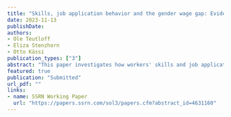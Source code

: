 ```yaml
---
title: "Skills, job application behavior and the gender wage gap: Evidence from online freelancing"
date: 2023-11-13
publishDate: 
authors:
- Ole Teutloff
- Eliza Stenzhorn
- Otto Kässi
publication_types: ["3"]
abstract: "This paper investigates how workers' skills and job application behavior contribute to the gender wage gap using data from a leading online labor platform. We utilize machine learning models to quantify the value of workers' skills and estimate their impact on wages. We find a substantial raw gender wage gap of over 30% that can, however, be fully accounted for by three factors: differences in workers' skills, differences in the projects they apply to, and differences in asking wages. Our findings indicate no employer discrimination based on gender. Instead, the gender wage gap emerges because men and women seem to use the platform in different ways. Women prioritize consistent income, while men pursue higher-paying, occasional gigs. These differences likely stem from different constraints and labor market opportunities outside the platform. According to our results, the flexibility of the online gig economy is unlikely to favor women."
featured: true
publication: "Submitted"
url_pdf: ""
links:
- name: SSRN Working Paper
  url: "https://papers.ssrn.com/sol3/papers.cfm?abstract_id=4631160"
---
```




